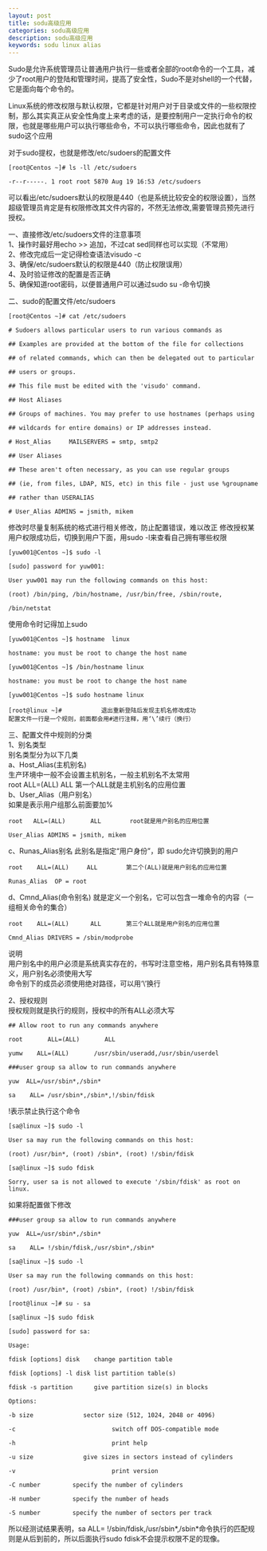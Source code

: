 ```yaml
---
layout: post
title: sodu高级应用
categories: sodu高级应用
description: sodu高级应用
keywords: sodu linux alias
---
```



Sudo是允许系统管理员让普通用户执行一些或者全部的root命令的一个工具，减少了root用户的登陆和管理时间，提高了安全性，Sudo不是对shell的一个代替，它是面向每个命令的。   

Linux系统的修改权限与默认权限，它都是针对用户对于目录或文件的一些权限控制，那么其实真正从安全性角度上来考虑的话，是要控制用户一定执行命令的权限，也就是哪些用户可以执行哪些命令，不可以执行哪些命令，因此也就有了sudo这个应用    

对于sudo提权，也就是修改/etc/sudoers的配置文件  
```
[root@Centos ~]# ls -ll /etc/sudoers

-r--r-----. 1 root root 5870 Aug 19 16:53 /etc/sudoers
```
可以看出/etc/sudoers默认的权限是440（也是系统比较安全的权限设置），当然超级管理员肯定是有权限修改其文件内容的，不然无法修改,需要管理员预先进行授权。

一、直接修改/etc/sudoers文件的注意事项   
1、操作时最好用echo >> 追加，不过cat sed同样也可以实现（不常用）   
2、修改完成后一定记得检查语法visudo -c    
3、确保/etc/sudoers默认的权限是440（防止权限误用）   
4、及时验证修改的配置是否正确   
5、确保知道root密码，以便普通用户可以通过sudo su -命令切换

二、sudo的配置文件/etc/sudoers   
```
[root@Centos ~]# cat /etc/sudoers

# Sudoers allows particular users to run various commands as

## Examples are provided at the bottom of the file for collections

## of related commands, which can then be delegated out to particular

## users or groups.

## This file must be edited with the 'visudo' command.

## Host Aliases

## Groups of machines. You may prefer to use hostnames (perhaps using

## wildcards for entire domains) or IP addresses instead.

# Host_Alias     MAILSERVERS = smtp, smtp2

## User Aliases

## These aren't often necessary, as you can use regular groups

## (ie, from files, LDAP, NIS, etc) in this file - just use %groupname

## rather than USERALIAS

# User_Alias ADMINS = jsmith, mikem
```
修改时尽量复制系统的格式进行相关修改，防止配置错误，难以改正
修改授权某用户权限成功后，切换到用户下面，用sudo -l来查看自己拥有哪些权限
```
[yuw001@Centos ~]$ sudo -l

[sudo] password for yuw001:

User yuw001 may run the following commands on this host:

(root) /bin/ping, /bin/hostname, /usr/bin/free, /sbin/route,

/bin/netstat
```
使用命令时记得加上sudo
```
[yuw001@Centos ~]$ hostname  linux

hostname: you must be root to change the host name

[yuw001@Centos ~]$ /bin/hostname linux

hostname: you must be root to change the host name

[yuw001@Centos ~]$ sudo hostname linux

[root@linux ~]#           退出重新登陆后发现主机名修改成功
配置文件一行是一个规则，前面都会用#进行注释，用‘\’续行（换行）
```

三、配置文件中规则的分类     
1、别名类型   
别名类型分为以下几类   
a、Host_Alias(主机别名)   
生产环境中一般不会设置主机别名，一般主机别名不太常用   
root   ALL=(ALL)       ALL         第一个ALL就是主机别名的应用位置   
b、User_Alias（用户别名）     
如果是表示用户组那么前面要加%
```
root   ALL=(ALL)       ALL        root就是用户别名的应用位置

User_Alias ADMINS = jsmith, mikem
```
c、Runas_Alias别名
此别名是指定“用户身份”，即 sudo允许切换到的用户
```
root    ALL=(ALL)     ALL        第二个(ALL)就是用户别名的应用位置

Runas_Alias  OP = root
```
d、Cmnd_Alias(命令别名)
就是定义一个别名，它可以包含一堆命令的内容（一组相关命令的集合）
```
root    ALL=(ALL)      ALL       第三个ALL就是用户别名的应用位置

Cmnd_Alias DRIVERS = /sbin/modprobe
```
说明   
用户别名中的用户必须是系统真实存在的，书写时注意空格，用户别名具有特殊意义，用户别名必须使用大写   
命令别下的成员必须使用绝对路径，可以用‘\’换行

2、授权规则   
授权规则就是执行的规则，授权中的所有ALL必须大写
```
## Allow root to run any commands anywhere

root       ALL=(ALL)       ALL

yumw    ALL=(ALL)       /usr/sbin/useradd,/usr/sbin/userdel

###user group sa allow to run commands anywhere

yuw  ALL=/usr/sbin*,/sbin*

sa    ALL= /usr/sbin*,/sbin*,!/sbin/fdisk
```
!表示禁止执行这个命令
```
[sa@linux ~]$ sudo -l

User sa may run the following commands on this host:

(root) /usr/bin*, (root) /sbin*, (root) !/sbin/fdisk

[sa@linux ~]$ sudo fdisk

Sorry, user sa is not allowed to execute '/sbin/fdisk' as root on linux.
```
如果将配置做下修改
```
###user group sa allow to run commands anywhere

yuw  ALL=/usr/sbin*,/sbin*

sa    ALL= !/sbin/fdisk,/usr/sbin*,/sbin*

[sa@linux ~]$ sudo -l

User sa may run the following commands on this host:

(root) /usr/bin*, (root) /sbin*, (root) !/sbin/fdisk

[root@linux ~]# su - sa

[sa@linux ~]$ sudo fdisk

[sudo] password for sa:

Usage:

fdisk [options] disk    change partition table

fdisk [options] -l disk list partition table(s)

fdisk -s partition      give partition size(s) in blocks

Options:

-b size              sector size (512, 1024, 2048 or 4096)

-c                           switch off DOS-compatible mode

-h                           print help

-u size              give sizes in sectors instead of cylinders

-v                           print version

-C number         specify the number of cylinders

-H number         specify the number of heads

-S number         specify the number of sectors per track
```
所以经测试结果表明，sa ALL= !/sbin/fdisk,/usr/sbin*,/sbin*命令执行的匹配规则是从后到前的，所以后面执行sudo fdisk不会提示权限不足的现像。

